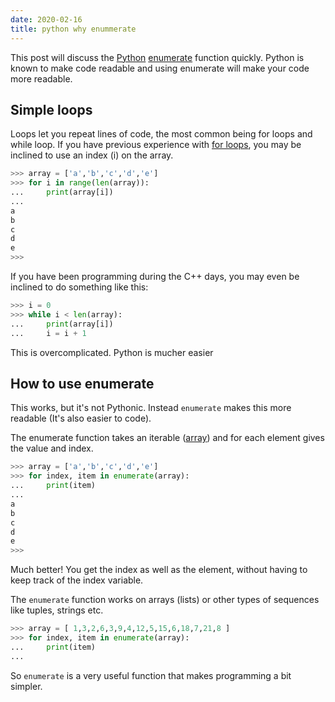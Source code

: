 ```yaml
---
date: 2020-02-16
title: python why enummerate
---
```

This post will discuss the <a href="https://python.org">Python</a> <a href="https://pythonbasics.org/enumerate/">enumerate</a> function quickly. Python is known to make code readable and using enumerate will make your code more readable. 

## Simple loops

Loops let you repeat lines of code, the most common being for loops and while loop. If you have previous experience with <a href="https://pythonprogramminglanguage.com/for-loops/">for loops</a>, you may be inclined to use an index (i) on the array.

```python
>>> array = ['a','b','c','d','e']
>>> for i in range(len(array)):
...     print(array[i])
... 
a
b
c
d
e
>>> 
```

If you have been programming during the C++ days, you may even be inclined to do something like this:

```python
>>> i = 0
>>> while i < len(array):
...     print(array[i])
...     i = i + 1
```

This is overcomplicated. Python is mucher easier

## How to use enumerate

This works, but it's not Pythonic. Instead `enumerate` makes this more readable (It's also easier to code).

The enumerate function takes an iterable (<a href="https://pythonbasics.org/list/">array</a>) and for each element gives the value and index.

```python
>>> array = ['a','b','c','d','e']
>>> for index, item in enumerate(array):
...     print(item)
... 
a
b
c
d
e
>>> 
```

Much better! You get the index as well as the element, without having to keep track of the index variable.

The `enumerate` function works on arrays (lists) or other types of sequences like tuples, strings etc.

```python
>>> array = [ 1,3,2,6,3,9,4,12,5,15,6,18,7,21,8 ]
>>> for index, item in enumerate(array):
...     print(item)
... 
```

So `enumerate` is a very useful function that makes programming a bit simpler.



